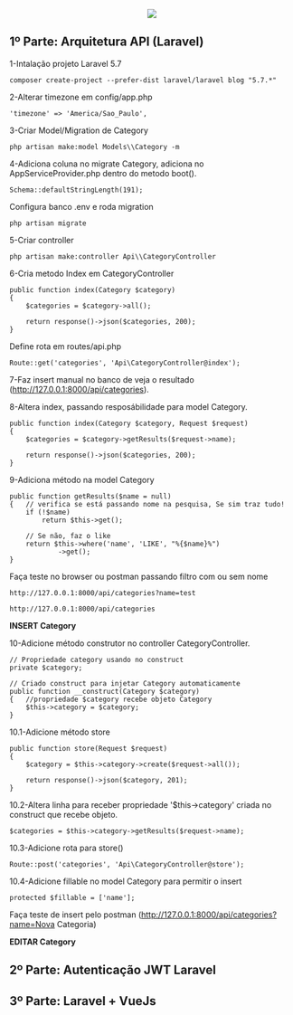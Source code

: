 <p align="center"><img src="https://laravel.com/assets/img/components/logo-laravel.svg"></p>

## 1º Parte: Arquitetura API (Laravel)

1-Intalação projeto Laravel 5.7

    composer create-project --prefer-dist laravel/laravel blog "5.7.*"

2-Alterar timezone em config/app.php

    'timezone' => 'America/Sao_Paulo',

3-Criar Model/Migration de Category

    php artisan make:model Models\\Category -m

4-Adiciona coluna no migrate Category, adiciona no AppServiceProvider.php dentro do metodo  boot().

    Schema::defaultStringLength(191); 

Configura banco .env e roda migration

    php artisan migrate

5-Criar controller

    php artisan make:controller Api\\CategoryController

6-Cria metodo Index em CategoryController

    public function index(Category $category)
    {
        $categories = $category->all();

        return response()->json($categories, 200);
    }

Define rota em routes/api.php

    Route::get('categories', 'Api\CategoryController@index');

7-Faz insert manual no banco de veja o resultado (http://127.0.0.1:8000/api/categories).

8-Altera index, passando resposábilidade para model Category.

    public function index(Category $category, Request $request)
    {
        $categories = $category->getResults($request->name);

        return response()->json($categories, 200);
    }

9-Adiciona método na model Category

    public function getResults($name = null)
    {   // verifica se está passando nome na pesquisa, Se sim traz tudo!
        if (!$name)
            return $this->get();

        // Se não, faz o like
        return $this->where('name', 'LIKE', "%{$name}%")
                ->get();
    }

Faça teste no browser ou postman passando filtro com ou sem nome

    http://127.0.0.1:8000/api/categories?name=test

    http://127.0.0.1:8000/api/categories


<b>INSERT Category</b>    

10-Adicione método construtor no controller CategoryController.

    // Propriedade category usando no construct
    private $category;
    
    // Criado construct para injetar Category automaticamente
    public function __construct(Category $category)
    {   //propriedade $category recebe objeto Category
        $this->category = $category;
    }

10.1-Adicione método store

    public function store(Request $request)
    {
        $category = $this->category->create($request->all());

        return response()->json($category, 201);
    }

10.2-Altera linha para receber propriedade '$this->category' criada no construct que recebe objeto.

    $categories = $this->category->getResults($request->name);

10.3-Adicione rota para store()

    Route::post('categories', 'Api\CategoryController@store');

10.4-Adicione fillable no model Category para permitir o insert

    protected $fillable = ['name'];

Faça teste de insert pelo postman (http://127.0.0.1:8000/api/categories?name=Nova Categoria)

<b>EDITAR Category</b>




## 2º Parte: Autenticação JWT Laravel
## 3º Parte: Laravel + VueJs


